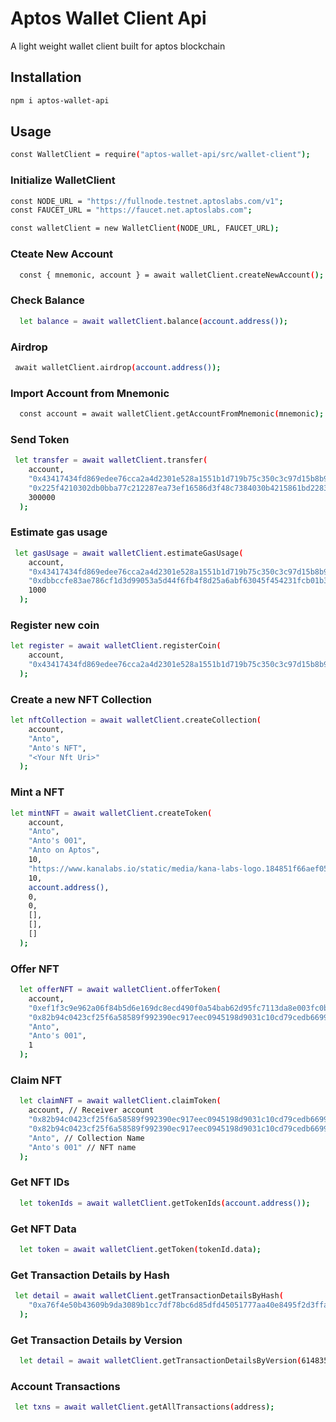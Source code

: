 # Aptos Wallet Client Api

A light weight wallet client built for aptos blockchain

## Installation

```bash
npm i aptos-wallet-api
```

## Usage

```bash
const WalletClient = require("aptos-wallet-api/src/wallet-client");
```

### Initialize WalletClient

```bash
const NODE_URL = "https://fullnode.testnet.aptoslabs.com/v1";
const FAUCET_URL = "https://faucet.net.aptoslabs.com";

const walletClient = new WalletClient(NODE_URL, FAUCET_URL);
```

### Cteate New Account

```bash
  const { mnemonic, account } = await walletClient.createNewAccount();
```

### Check Balance

```bash
  let balance = await walletClient.balance(account.address());
```

### Airdrop

```bash
 await walletClient.airdrop(account.address());
```

### Import Account from Mnemonic

```bash
  const account = await walletClient.getAccountFromMnemonic(mnemonic);
```

### Send Token

```bash
 let transfer = await walletClient.transfer(
    account,
    "0x43417434fd869edee76cca2a4d2301e528a1551b1d719b75c350c3c97d15b8b9::coins::BTC",
    "0x225f4210302db0bba77c212287ea73ef16586d3f48c7384030b4215861bd2283",
    300000
  );
```

### Estimate gas usage

```bash
 let gasUsage = await walletClient.estimateGasUsage(
    account,
    "0x43417434fd869edee76cca2a4d2301e528a1551b1d719b75c350c3c97d15b8b9::coins::BTC",
    "0xdbbccfe83ae786cf1d3d99053a5d44f6fb4f8d25a6abf63045f454231fcb01b3",
    1000
  );
```

### Register new coin

```bash
let register = await walletClient.registerCoin(
    account,
    "0x43417434fd869edee76cca2a4d2301e528a1551b1d719b75c350c3c97d15b8b9::coins::BTC"
  );
```

### Create a new NFT Collection

```bash
let nftCollection = await walletClient.createCollection(
    account,
    "Anto",
    "Anto's NFT",
    "<Your Nft Uri>"
  );
```

### Mint a NFT

```bash
let mintNFT = await walletClient.createToken(
    account,
    "Anto",
    "Anto's 001",
    "Anto on Aptos",
    10,
    "https://www.kanalabs.io/static/media/kana-labs-logo.184851f66aef0526f82c829b55e37b34.svg",
    10,
    account.address(),
    0,
    0,
    [],
    [],
    []
  );
```

### Offer NFT

```bash
  let offerNFT = await walletClient.offerToken(
    account,
    "0xef1f3c9e962a06f84b5d6e169dc8ecd490f0a54bab62d95fc7113da8e003fc0b",
    "0x82b94c0423cf25f6a58589f992390ec917eec0945198d9031c10cd79cedb6699",
    "Anto",
    "Anto's 001",
    1
  );
```

### Claim NFT

```bash
  let claimNFT = await walletClient.claimToken(
    account, // Receiver account
    "0x82b94c0423cf25f6a58589f992390ec917eec0945198d9031c10cd79cedb6699", // Who offered the NFT
    "0x82b94c0423cf25f6a58589f992390ec917eec0945198d9031c10cd79cedb6699", // Creator of the NFT
    "Anto", // Collection Name
    "Anto's 001" // NFT name
  );
```

### Get NFT IDs

```bash
  let tokenIds = await walletClient.getTokenIds(account.address());
```

### Get NFT Data

```bash
  let token = await walletClient.getToken(tokenId.data);
```

### Get Transaction Details by Hash

```bash
 let detail = await walletClient.getTransactionDetailsByHash(
    "0xa76f4e50b43609b9da3089b1cc7df78bc6d85dfd45051777aa40e8495f2d3ffa"
  );
```

### Get Transaction Details by Version

```bash
  let detail = await walletClient.getTransactionDetailsByVersion(61483556);
```

### Account Transactions

```bash
 let txns = await walletClient.getAllTransactions(address);
```
